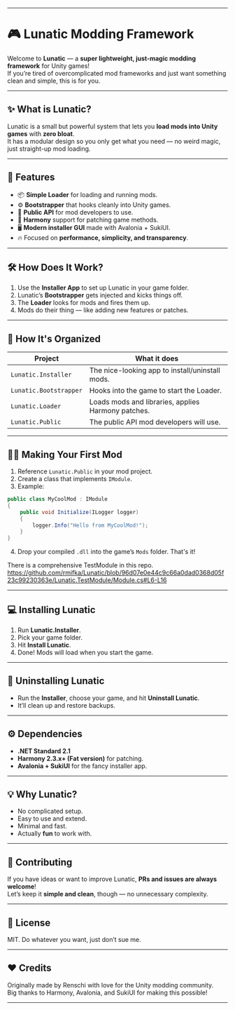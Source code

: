 
---

# 🎮 Lunatic Modding Framework

Welcome to **Lunatic** — a **super lightweight, just-magic modding framework** for Unity games!  
If you’re tired of overcomplicated mod frameworks and just want something clean and simple, this is for you.  

---

## ✨ What is Lunatic?

Lunatic is a small but powerful system that lets you **load mods into Unity games** with **zero bloat**.  
It has a modular design so you only get what you need — no weird magic, just straight-up mod loading.

---

## 🚀 Features

- 📦 **Simple Loader** for loading and running mods.
- ⚙️ **Bootstrapper** that hooks cleanly into Unity games.
- 💬 **Public API** for mod developers to use.
- 🧩 **Harmony** support for patching game methods.
- 🖥️ **Modern installer GUI** made with Avalonia + SukiUI.
- 🔥 Focused on **performance, simplicity, and transparency**.

---

## 🛠 How Does It Work?

1. Use the **Installer App** to set up Lunatic in your game folder.
2. Lunatic’s **Bootstrapper** gets injected and kicks things off.
3. The **Loader** looks for mods and fires them up.
4. Mods do their thing — like adding new features or patches.

---

## 📂 How It's Organized

| Project                   | What it does                                   |
|--------------------------|------------------------------------------------|
| `Lunatic.Installer`      | The nice-looking app to install/uninstall mods.|
| `Lunatic.Bootstrapper`   | Hooks into the game to start the Loader.       |
| `Lunatic.Loader`         | Loads mods and libraries, applies Harmony patches.|
| `Lunatic.Public`         | The public API mod developers will use.        |

---

## 🧑‍💻 Making Your First Mod

1. Reference `Lunatic.Public` in your mod project.
2. Create a class that implements `IModule`.
3. Example:

```csharp
public class MyCoolMod : IModule
{
    public void Initialize(ILogger logger)
    {
        logger.Info("Hello from MyCoolMod!");
    }
}
```

4. Drop your compiled `.dll` into the game’s `Mods` folder. That's it!

There is a comprehensive TestModule in this repo.
https://github.com/rmifka/Lunatic/blob/96d07e0e44c9c66a0dad0368d05f23c99230363e/Lunatic.TestModule/Module.cs#L6-L16

---

## 💻 Installing Lunatic

1. Run **Lunatic.Installer**.
2. Pick your game folder.
3. Hit **Install Lunatic**.
4. Done! Mods will load when you start the game.

---

## 🧹 Uninstalling Lunatic

- Run the **Installer**, choose your game, and hit **Uninstall Lunatic**.  
- It’ll clean up and restore backups.

---

## ⚙️ Dependencies

- **.NET Standard 2.1**
- **Harmony 2.3.x+ (Fat version)** for patching.
- **Avalonia + SukiUI** for the fancy installer app.

---

## 💡 Why Lunatic?

- No complicated setup.
- Easy to use and extend.
- Minimal and fast.
- Actually **fun** to work with.

---

## 🚧 Contributing

If you have ideas or want to improve Lunatic, **PRs and issues are always welcome**!  
Let’s keep it **simple and clean**, though — no unnecessary complexity.

---

## 📜 License

MIT. Do whatever you want, just don’t sue me.

---

## ❤️ Credits

Originally made by Renschi with love for the Unity modding community.  
Big thanks to Harmony, Avalonia, and SukiUI for making this possible!

---
